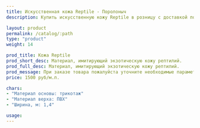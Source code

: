 ```yaml
---
title: Искусственная кожа Reptile - Поролоныч
description: Купить искусственную кожу Reptile в розницу с доставкой по Москве.

layout: product
permalink: /catalog/:path
type: "product"
weight: 14

prod_title: Кожа Reptile
prod_short_desc: Материал, имитирующий экзотическую кожу рептилий.
prod_full_desc: Материал, имитирующий экзотическую кожу рептилий.
prod_message: При заказе товара пожалуйста уточните необходимые параметры (цвет и количество).
price: 1500 руб/м.п.

chars:
- "Материал основы: трикотаж"
- "Материал верха: ПВХ"
- "Ширина, м: 1,4"

usage:
---
```


